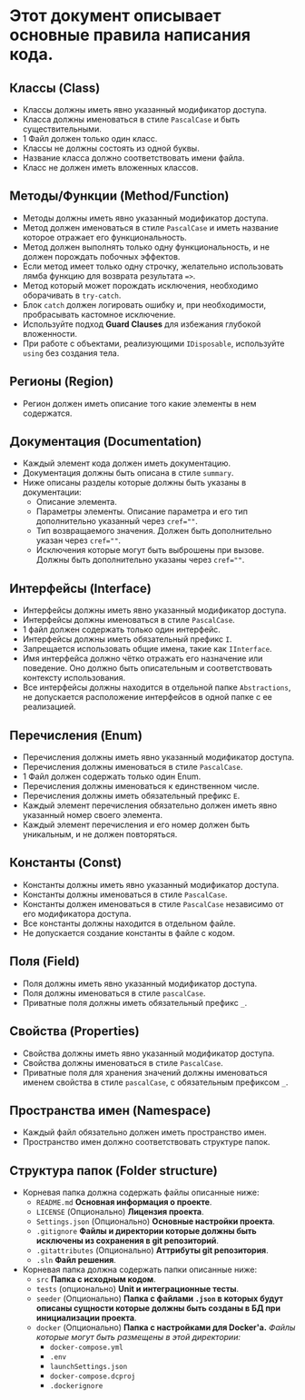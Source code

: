 # Этот документ описывает основные правила написания кода.

## Классы (Class)
- Классы должны иметь явно указанный модификатор доступа.
- Класса должны именоваться в стиле `PascalCase` и быть существительными.
- 1 Файл должен только один класс.
- Классы не должны состоять из одной буквы.
- Название класса должно соответствовать имени файла.
- Класс не должен иметь вложенных классов.

## Методы/Функции (Method/Function)
- Методы должны иметь явно указанный модификатор доступа.
- Метод должен именоваться в стиле `PascalCase` и иметь название которое отражает его функциональность.
- Метод должен выполнять только одну функциональность, и не должен порождать побочных эффектов.
- Если метод имеет только одну строчку, желательно использовать лямба функцию для возврата результата `=>`.
- Метод который может порождать исключения, необходимо оборачивать в `try-catch`.
- Блок `catch` должен логировать ошибку и, при необходимости, пробрасывать кастомное исключение.
- Используйте подход **Guard Clauses** для избежания глубокой вложенности.
- При работе с объектами, реализующими `IDisposable`, используйте `using` без создания тела.

## Регионы (Region)
- Регион должен иметь описание того какие элементы в нем содержатся.

## Документация (Documentation)
- Каждый элемент кода должен иметь документацию.
- Документация должны быть описана в стиле `summary`.
- Ниже описаны разделы которые должны быть указаны в документации:
    - Описание элемента.
    - Параметры элементы. Описание параметра и его тип дополнительно указанный через `cref=""`.
    - Тип возвращаемого значения. Должен быть дополнительно указан через `cref=""`.
    - Исключения которые могут быть выброшены при вызове. Должны быть дополнительно указаны через `cref=""`.

## Интерфейсы (Interface)
- Интерфейсы должны иметь явно указанный модификатор доступа.
- Интерфейсы должны именоваться в стиле `PascalCase`.
- 1 файл должен содержать только один интерфейс.
- Интерфейсы должны иметь обязательный префикс `I`.
- Запрещается использовать общие имена, такие как `IInterface`.
- Имя интерфейса должно чётко отражать его назначение или поведение. Оно должно быть описательным и соответствовать контексту использования.
- Все интерфейсы должны находится в отдельной папке `Abstractions`, не допускается расположение интерфейсов в одной папке с ее реализацией.

## Перечисления (Enum)
- Перечисления должны иметь явно указанный модификатор доступа.
- Перечисления должны именоваться в стиле `PascalCase`.
- 1 Файл должен содержать только один Enum.
- Перечисления должны именоваться к единственном числе.
- Перечисления должны иметь обязательный префикс `E`.
- Каждый элемент перечисления обязательно должен иметь явно указанный номер своего элемента.
- Каждый элемент перечисления и его номер должен быть уникальным, и не должен повторяться.

## Константы (Const)
- Константы должны иметь явно указанный модификатор доступа.
- Константы должны именоваться в стиле `PascalCase`.
- Константы должен именоваться в стиле `PascalCase` независимо от его модификатора доступа.
- Все константы должны находится в отдельном файле.
- Не допускается создание константы в файле с кодом.

## Поля (Field)
- Поля должны иметь явно указанный модификатор доступа.
- Поля должны именоваться в стиле `pascalCase`.
- Приватные поля должны иметь обязательный префикс `_`.

## Свойства (Properties)
- Свойства должны иметь явно указанный модификатор доступа.
- Свойства должны именоваться в стиле `PascalCase`.
- Приватные поля для хранения значений должны именоваться именем свойства в стиле `pascalCase`, с обязательным префиксом `_`.

## Пространства имен (Namespace)
- Каждый файл обязательно должен иметь пространство имен.
- Пространство имен должно соответствовать структуре папок.

## Структура папок (Folder structure)
- Корневая папка должна содержать файлы описанные ниже:
    - `README.md` **Основная информация о проекте**.
    - `LICENSE` (Опционально) **Лицензия проекта**.
    - `Settings.json` (Опционально) **Основные настройки проекта**.
    - `.gitignore` **Файлы и директории которые должны быть исключены из сохранения в git репозиторий**.
    - `.gitattributes` (Опционально) **Аттрибуты git репозитория**.
    - `.sln` **Файл решения**.
- Корневая папка должна содержать папки описанные ниже:
    - `src` **Папка с исходным кодом**.
    - `tests` (опционально) **Unit и интеграционные тесты**.
    - `seeder` (Опционально) **Папка с файлами `.json` в которых будут описаны сущности которые должны быть созданы в БД при инициализации проекта**.
    - `docker` (Опционально) **Папка с настройками для Docker'а.** *Файлы которые могут быть размещены в этой директории:*
        - `docker-compose.yml`
        - `.env`
        - `launchSettings.json`
        - `docker-compose.dcproj`
        - `.dockerignore`

